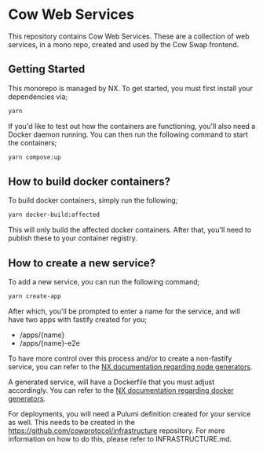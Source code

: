 # Cow Web Services

This repository contains Cow Web Services. These are a collection of web services, in a mono repo, created and used by the Cow Swap frontend.

## Getting Started

This monorepo is managed by NX. To get started, you must first install your dependencies via;

```bash
yarn
```

If you'd like to test out how the containers are functioning, you'll also need a Docker daemon running. You can then run the following command to start the containers;

```bash
yarn compose:up
```

## How to build docker containers?

To build docker containers, simply run the following;

```bash
yarn docker-build:affected
```

This will only build the affected docker containers. After that, you'll need to publish these to your container registry.

## How to create a new service?

To add a new service, you can run the following command;

```bash
yarn create-app
```

After which, you'll be prompted to enter a name for the service, and will have two apps with fastify created for you;

- /apps/{name}
- /apps/{name}-e2e

To have more control over this process and/or to create a non-fastify service, you can refer to the [NX documentation regarding node generators](https://nx.dev/packages/node/generators/application).

A generated service, will have a Dockerfile that you must adjust accordingly. You can refer to the [NX documentation regarding docker generators](https://nx.dev/packages/docker/generators/docker).

For deployments, you will need a Pulumi definition created for your service as well. This needs to be created in the https://github.com/cowprotocol/infrastructure repository. For more information on how to do this, please refer to INFRASTRUCTURE.md.
